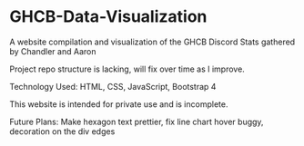 # GHCB-Data-Visualization
A website compilation and visualization of the GHCB Discord Stats gathered by Chandler and Aaron 

Project repo structure is lacking, will fix over time as I improve.

Technology Used: HTML, CSS, JavaScript, Bootstrap 4

This website is intended for private use and is incomplete.

Future Plans: Make hexagon text prettier, fix line chart hover buggy, decoration on the div edges
